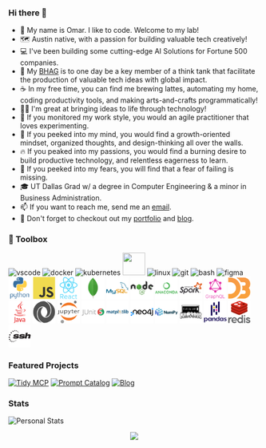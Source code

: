 <!--
**omars-lab/omars-lab** is a ✨ _special_ ✨ repository because its `README.md` (this file) appears on your GitHub profile.
-->

### Hi there 👋

- 🔬 My name is Omar. I like to code. Welcome to my lab!
- 🗺 Austin native, with a passion for building valuable tech creatively!
- 💻 I've been building some cutting-edge AI Solutions for Fortune 500 companies.
- 🥇 My [BHAG](https://www.jimcollins.com/concepts/bhag.html) is to one day be a key member of a think tank that facilitate the production of valuable tech ideas with global impact.
- ☕️ In my free time, you can find me brewing lattes, automating my home, coding productivity tools, and making arts-and-crafts programmatically!
- 💪🏽 I'm great at bringing ideas to life through technology!
- 🧰 If you monitored my work style, you would an agile practitioner that loves experimenting.
- 🧠 If you peeked into my mind, you would find a growth-oriented mindset, organized thoughts, and design-thinking all over the walls.
- 🔥 If you peaked into my passions, you would find a burning desire to build productive technology, and relentless eagerness to learn.
- 👻 If you peeked into my fears, you will find that a fear of failing is missing. 
- 🎓 UT Dallas Grad w/ a degree in Computer Engineering & a minor in Business Administration.
- 📫 If you want to reach me, send me an [email](mailto:contact.omar.eid+github@gmail.com).
- 📓 Don't forget to checkout out my [portfolio](https://www.bytesofpurpose.com/) and [blog](https://blog.bytesofpurpose.com/).

### 🧰 Toolbox
<p align="left">
<img src="https://cdn.jsdelivr.net/gh/devicons/devicon/icons/vscode/vscode-original.svg" alt="vscode" width="45" height="45"/>
<img src="https://cdn.jsdelivr.net/gh/devicons/devicon/icons/docker/docker-original.svg" alt="docker" width="45" height="45"/>
<img src="https://cdn.jsdelivr.net/gh/devicons/devicon/icons/kubernetes/kubernetes-plain.svg" alt="kubernetes" width="45" height="45"/>
<img src="https://cdn.jsdelivr.net/gh/devicons/devicon/icons/amazonwebservices/amazonwebservices-plain-wordmark.svg" width="45" height="45"/>
<img src="https://cdn.jsdelivr.net/gh/devicons/devicon/icons/linux/linux-original.svg" alt="linux" width="45" height="45"/>       
<img src="https://cdn.jsdelivr.net/gh/devicons/devicon/icons/git/git-original.svg" alt="git" width="45" height="45"/>
<img src="https://cdn.jsdelivr.net/gh/devicons/devicon/icons/bash/bash-original.svg" alt="bash" width="45" height="45"/>
<img src="https://cdn.jsdelivr.net/gh/devicons/devicon/icons/figma/figma-original.svg" alt="figma" width="45" height="45"/>   
<img src="https://raw.githubusercontent.com/devicons/devicon/master/icons/python/python-original-wordmark.svg" alt="python" width="45" height="45"/>
<img src="https://raw.githubusercontent.com/devicons/devicon/master/icons/javascript/javascript-original.svg" alt="javascript" width="45" height="45" />
<img src="https://raw.githubusercontent.com/devicons/devicon/master/icons/react/react-original-wordmark.svg" alt="react" width="45" height="45" />
<img src="https://raw.githubusercontent.com/devicons/devicon/master/icons/mongodb/mongodb-original.svg" alt="mongodb" width="45" height="45" />
<img src="https://raw.githubusercontent.com/devicons/devicon/master/icons/mysql/mysql-original-wordmark.svg" alt="mysql" width="45" height="45" />
<img src="https://raw.githubusercontent.com/devicons/devicon/master/icons/nodejs/nodejs-original-wordmark.svg" alt="nodejs" width="45" height="45" />
<img src="https://raw.githubusercontent.com/devicons/devicon/master/icons/anaconda/anaconda-original-wordmark.svg" alt="anaconda" width="45" height="45" />
<img src="https://raw.githubusercontent.com/devicons/devicon/master/icons/apachespark/apachespark-original-wordmark.svg" alt="apachespark" width="45" height="45" />
<img src="https://raw.githubusercontent.com/devicons/devicon/master/icons/graphql/graphql-plain-wordmark.svg" alt="graphql" width="45" height="45" />
<img src="https://raw.githubusercontent.com/devicons/devicon/master/icons/d3js/d3js-plain.svg" alt="d3js" width="45" height="45" />
<img src="https://raw.githubusercontent.com/devicons/devicon/master/icons/java/java-plain-wordmark.svg" alt="java" width="45" height="45" />
<img src="https://raw.githubusercontent.com/devicons/devicon/master/icons/json/json-plain.svg" alt="json" width="45" height="45" />
<img src="https://raw.githubusercontent.com/devicons/devicon/master/icons/jupyter/jupyter-original-wordmark.svg" alt="jupyter" width="45" height="45" />
<img src="https://raw.githubusercontent.com/devicons/devicon/master/icons/junit/junit-original-wordmark.svg" alt="junit" width="45" height="45" />
<img src="https://raw.githubusercontent.com/devicons/devicon/master/icons/matplotlib/matplotlib-original-wordmark.svg" alt="matplotlib" width="45" height="45" />
<img src="https://raw.githubusercontent.com/devicons/devicon/master/icons/neo4j/neo4j-original-wordmark.svg" alt="neo4j" width="45" height="45" />
<img src="https://raw.githubusercontent.com/devicons/devicon/master/icons/numpy/numpy-original-wordmark.svg" alt="numpy" width="45" height="45" />
<img src="https://raw.githubusercontent.com/devicons/devicon/master/icons/ohmyzsh/ohmyzsh-plain.svg" alt="ohmyzsh" width="45" height="45" />
<img src="https://raw.githubusercontent.com/devicons/devicon/master/icons/pandas/pandas-original-wordmark.svg" alt="pandas" width="45" height="45" />
<img src="https://raw.githubusercontent.com/devicons/devicon/master/icons/redis/redis-original-wordmark.svg" alt="redis" width="45" height="45" />
<img src="https://raw.githubusercontent.com/devicons/devicon/master/icons/ssh/ssh-original-wordmark.svg" alt="ssh" width="45" height="45" />
</p>

### Featured Projects
[![Tidy MCP](https://github-readme-stats.vercel.app/api/pin/?username=omars-lab&repo=tidy-mcp&description_lines_count=2)](https://github.com/omars-lab/tidy-mcp)
[![Prompt Catalog](https://github-readme-stats.vercel.app/api/pin/?username=omars-lab&repo=prompts&description_lines_count=2)](https://github.com/omars-lab/prompts)
[![Blog](https://github-readme-stats.vercel.app/api/pin/?username=omars-lab&repo=omars-lab.github.io&description_lines_count=2)](https://github.com/omars-lab/omars-lab.github.io)

### Stats
![Personal Stats](https://github-readme-stats.vercel.app/api/?username=omars-lab&show_icons=true&title_color=1F75C8&icon_color=2AA410&text_color=043667&bg_color=ffffff&count_private=true&custom_title=Omar%27s%20Personal%20GitHub%20Stats)

<p align="center">
  <img src="https://capsule-render.vercel.app/api?type=waving&color=gradient&height=100&section=footer"/>
</p>

<!--
![Personal Stats](https://github-readme-stats.vercel.app/api?username=omars-lab&bg_color=30,045de9,09c6f9&title_color=fff&text_color=fff)
![Personal Langs](https://github-readme-stats.vercel.app/api/top-langs/?username=omars-lab&langs_count=9)
![Work Stats](https://github-readme-stats.vercel.app/api/?username=oeid-cs&show_icons=true&title_color=1F75C8&icon_color=2AA410&text_color=043667&bg_color=ffffff&count_private=true&custom_title=Omar%27s%20Career%20GitHub%20Stats)
![Work Langs](https://github-readme-stats.vercel.app/api/top-langs/?username=oeid-cs&langs_count=9)
-->

<!--
Influenced By:
	- https://github.com/trinwin
	- https://github.com/anuraghazra/github-readme-stats
	- https://github.com/thepiyushmalhotra
-->
